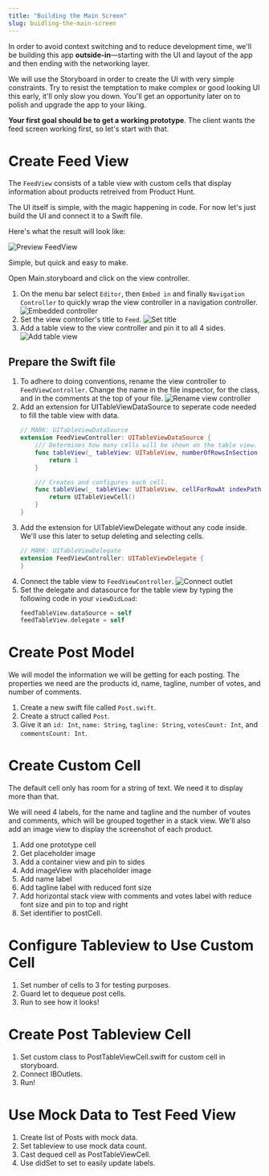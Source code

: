 ```yaml
---
title: "Building the Main Screen"
slug: buidling-the-main-screen
---
```


In order to avoid context switching and to reduce development time, we'll be building this app **outside-in**—starting with the UI and layout of the app and then ending with the networking layer.

We will use the Storyboard in order to create the UI with very simple constraints. Try to resist the temptation to make complex or good looking UI this early, it'll only slow you down. You'll get an opportunity later on to polish and upgrade the app to your liking.

**Your first goal should be to get a working prototype**. The client wants the feed screen working first, so let's start with that.

# Create Feed View

The `FeedView` consists of a table view with custom cells that display information about products retreived from Product Hunt.

The UI itself is simple, with the magic happening in code. For now let's just build the UI and connect it to a Swift file.

Here's what the result will look like:

![Preview FeedView](assets/feedview-preview.png)

Simple, but quick and easy to make.

Open Main.storyboard and click on the view controller.

1. On the menu bar select `Editor`, then `Embed in` and finally `Navigation Controller` to quickly wrap the view controller in a navigation controller.
    ![Embedded controller](assets/embed-controller.png)
2. Set the view controller's title to `Feed`.
    ![Set title](assets/set-controller-title.png)
3. Add a table view to the view controller and pin it to all 4 sides.
    ![Add table view](assets/pin-table-view.png)

## Prepare the Swift file

1. To adhere to doing conventions, rename the view controller to `FeedViewController`. Change the name in the file inspector, for the class, and in the comments at the top of your file.
    ![Rename view controller](assets/rename-viewcontroller.png)
2. Add an extension for UITableViewDataSource to seperate code needed to fill the table view with data.
    ``` swift
    // MARK: UITableViewDataSource
    extension FeedViewController: UITableViewDataSource {
        /// Determines how many cells will be shown on the table view.
        func tableView(_ tableView: UITableView, numberOfRowsInSection section: Int) -> Int {
            return 1
        }

        /// Creates and configures each cell.
        func tableView(_ tableView: UITableView, cellForRowAt indexPath: IndexPath) -> UITableViewCell {
            return UITableViewCell()
        }
    }
    ```
3. Add the extension for UITableViewDelegate without any code inside. We'll use this later to setup deleting and selecting cells.
    ``` swift
    // MARK: UITableViewDelegate
    extension FeedViewController: UITableViewDelegate {
    }
    ```
4. Connect the table view to `FeedViewController`.
    ![Connect outlet](assets/connect-outlet.png)
5. Set the delegate and datasource for the table view by typing the following code in your `viewDidLoad`:
    ```swift
    feedTableView.dataSource = self
    feedTableView.delegate = self
    ```

# Create Post Model

We will model the information we will be getting for each posting. The properties we need are the products id, name, tagline, number of votes, and number of comments.

1. Create a new swift file called `Post.swift`.
2. Create a struct called `Post`.
3. Give it an `id: Int`, `name: String`, `tagline: String`, `votesCount: Int`, and `commentsCount: Int`.

# Create Custom Cell

The default cell only has room for a string of text. We need it to display more than that.

We will need 4 labels, for the name and tagline and the number of voutes and comments, which will be grouped together in a stack view. We'll also add an image view to display the screenshot of each product.

1. Add one prototype cell
2. Get placeholder image
3. Add a container view and pin to sides
4. Add imageView with placeholder image
5. Add name label
6. Add tagline label with reduced font size
7. Add horizontal stack view with comments and votes label with reduce font size and pin to top and right
8. Set identifier to postCell.

# Configure Tableview to Use Custom Cell

1. Set number of cells to 3 for testing purposes.
2. Guard let to dequeue post cells.
3. Run to see how it looks!

# Create Post Tableview Cell

1. Set custom class to PostTableViewCell.swift for custom cell in storyboard.
2. Connect IBOutlets.
3. Run!

# Use Mock Data to Test Feed View

1. Create list of Posts with mock data.
2. Set tableview to use mock data count.
3. Cast dequed cell as PostTableViewCell.
4. Use didSet to set to easily update labels.

